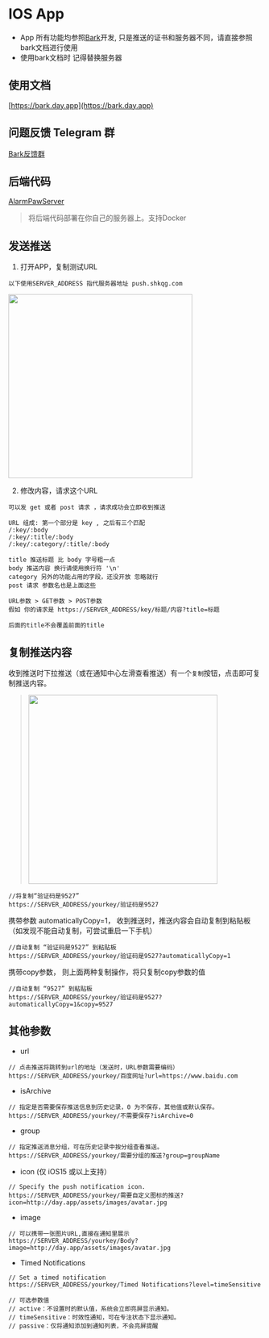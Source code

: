 # IOS App

* App 所有功能均参照[Bark](https://github.com/Finb/Bark)开发, 只是推送的证书和服务器不同，请直接参照bark文档进行使用
* 使用bark文档时 记得替换服务器

## 使用文档
[https://bark.day.app](https://bark.day.app)

## 问题反馈 Telegram 群
[Bark反馈群](https://t.me/joinchat/OsCbLzovUAE0YjY1)
## 后端代码 
[AlarmPawServer](https://github.com/tsaohe/AlarmPawServer)
>将后端代码部署在你自己的服务器上。支持Docker

## 发送推送
1. 打开APP，复制测试URL 
```
以下使用SERVER_ADDRESS 指代服务器地址 push.shkqg.com
```

<img src="https://wx4.sinaimg.cn/mw2000/003rYfqply1grd1meqrvcj60bi08zt9i02.jpg" width=365 />

2. 修改内容，请求这个URL
```
可以发 get 或者 post 请求 ，请求成功会立即收到推送 

URL 组成: 第一个部分是 key , 之后有三个匹配 
/:key/:body 
/:key/:title/:body 
/:key/:category/:title/:body 

title 推送标题 比 body 字号粗一点 
body 推送内容 换行请使用换行符 '\n'
category 另外的功能占用的字段，还没开放 忽略就行 
post 请求 参数名也是上面这些

URL参数 > GET参数 > POST参数
假如 你的请求是 https://SERVER_ADDRESS/key/标题/内容?title=标题

后面的title不会覆盖前面的title

```

## 复制推送内容
收到推送时下拉推送（或在通知中心左滑查看推送）有一个`复制`按钮，点击即可复制推送内容。

> <img src="http://wx4.sinaimg.cn/mw690/0060lm7Tly1g0btjhgimij30ku0a60v1.jpg" width=375 />

```
//将复制“验证码是9527”
https://SERVER_ADDRESS/yourkey/验证码是9527
```

携带参数 automaticallyCopy=1， 收到推送时，推送内容会自动复制到粘贴板（如发现不能自动复制，可尝试重启一下手机）
```
//自动复制 “验证码是9527” 到粘贴板
https://SERVER_ADDRESS/yourkey/验证码是9527?automaticallyCopy=1 
```


携带copy参数， 则上面两种复制操作，将只复制copy参数的值
```
//自动复制 “9527” 到粘贴板
https://SERVER_ADDRESS/yourkey/验证码是9527?automaticallyCopy=1&copy=9527

```

## 其他参数

* url
```
// 点击推送将跳转到url的地址（发送时，URL参数需要编码）
https://SERVER_ADDRESS/yourkey/百度网址?url=https://www.baidu.com 
```
* isArchive
```
// 指定是否需要保存推送信息到历史记录，0 为不保存，其他值或默认保存。
https://SERVER_ADDRESS/yourkey/不需要保存?isArchive=0
```
* group
```
// 指定推送消息分组，可在历史记录中按分组查看推送。
https://SERVER_ADDRESS/yourkey/需要分组的推送?group=groupName
```
* icon (仅 iOS15 或以上支持）
```
// Specify the push notification icon.
https://SERVER_ADDRESS/yourkey/需要自定义图标的推送?icon=http://day.app/assets/images/avatar.jpg

```
* image 
```
// 可以携带一张图片URL,直接在通知里展示
https://SERVER_ADDRESS/yourkey/Body?image=http://day.app/assets/images/avatar.jpg
```
* Timed Notifications
```
// Set a timed notification
https://SERVER_ADDRESS/yourkey/Timed Notifications?level=timeSensitive

// 可选参数值
// active：不设置时的默认值，系统会立即亮屏显示通知。
// timeSensitive：时效性通知，可在专注状态下显示通知。
// passive：仅将通知添加到通知列表，不会亮屏提醒
```
